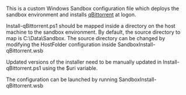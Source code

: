 This is a custom Windows Sandbox configuration file which deploys the sandbox environment and installs [qBittorrent](https://github.com/qbittorrent/qBittorrent) at logon.

Install-qBittorrent.ps1 should be mapped inside a directory on the host machine to the sandbox environment. By default, the source directory to map is C:\Data\Sandbox. The source directory can be changed by modifying the HostFolder configuration inside SandboxInstall-qBittorrent.wsb

Updated versions of the installer need to be manually updated in Install-qBittorrent.ps1 using the $uri variable.

The configuration can be launched by running SandboxInstall-qBittorrent.wsb
